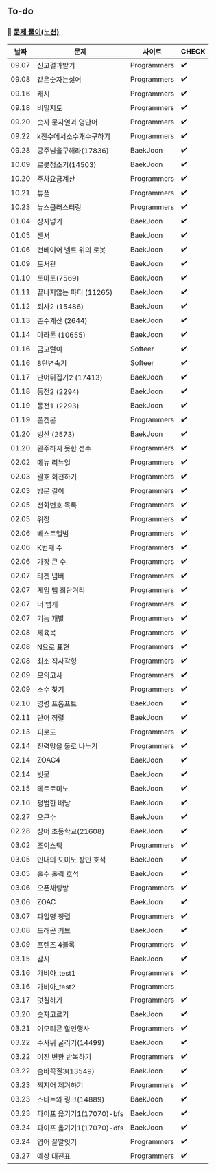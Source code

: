 ## To-do

### :pushpin: [문제 풀이(노션)](https://amazing-act-aab.notion.site/Study-63bcff57acf54873bc69d604866107c2)

| 날짜  | 문제                      | 사이트      | CHECK              |
| ----- | ------------------------- | ----------- | ------------------ |
| 09.07 | 신고결과받기              | Programmers | :heavy_check_mark: |
| 09.08 | 같은숫자는싫어            | Programmers | :heavy_check_mark: |
| 09.16 | 캐시                      | Programmers | :heavy_check_mark: |
| 09.18 | 비밀지도                  | Programmers | :heavy_check_mark: |
| 09.20 | 숫자 문자열과 영단어      | Programmers | :heavy_check_mark: |
| 09.22 | k진수에서소수개수구하기   | Programmers | :heavy_check_mark: |
| 09.28 | 공주님을구해라(17836)     | BaekJoon    | :heavy_check_mark: |
| 10.09 | 로봇청소기(14503)         | BaekJoon    | :heavy_check_mark: |
| 10.20 | 주차요금계산              | Programmers | :heavy_check_mark: |
| 10.21 | 튜플                      | Programmers | :heavy_check_mark: |
| 10.23 | 뉴스클러스터링            | Programmers | :heavy_check_mark: |
| 01.04 | 상자넣기                  | BaekJoon    | :heavy_check_mark: |
| 01.05 | 센서                      | BaekJoon    | :heavy_check_mark: |
| 01.06 | 컨베이어 벨트 위의 로봇   | BaekJoon    | :heavy_check_mark: |
| 01.09 | 도서관                    | BaekJoon    | :heavy_check_mark: |
| 01.10 | 토마토(7569)              | BaekJoon    | :heavy_check_mark: |
| 01.11 | 끝나지않는 파티 (11265)   | BaekJoon    | :heavy_check_mark: |
| 01.12 | 퇴사2 (15486)             | BaekJoon    | :heavy_check_mark: |
| 01.13 | 촌수계산 (2644)           | BaekJoon    | :heavy_check_mark: |
| 01.14 | 마라톤 (10655)            | BaekJoon    | :heavy_check_mark: |
| 01.16 | 금고털이                  | Softeer     | :heavy_check_mark: |
| 01.16 | 8단변속기                 | Softeer     | :heavy_check_mark: |
| 01.17 | 단어뒤집기2 (17413)       | BaekJoon    | :heavy_check_mark: |
| 01.18 | 동전2 (2294)              | BaekJoon    | :heavy_check_mark: |
| 01.19 | 동전1 (2293)              | BaekJoon    | :heavy_check_mark: |
| 01.19 | 폰켓몬                    | Programmers | :heavy_check_mark: |
| 01.20 | 빙산 (2573)               | BaekJoon    | :heavy_check_mark: |
| 01.20 | 완주하지 못한 선수        | Programmers | :heavy_check_mark: |
| 02.02 | 메뉴 리뉴얼               | Programmers | :heavy_check_mark: |
| 02.03 | 괄호 회전하기             | Programmers | :heavy_check_mark: |
| 02.03 | 방문 길이                 | Programmers | :heavy_check_mark: |
| 02.05 | 전화번호 목록             | Programmers | :heavy_check_mark: |
| 02.05 | 위장                      | Programmers | :heavy_check_mark: |
| 02.06 | 베스트앨범                | Programmers | :heavy_check_mark: |
| 02.06 | K번째 수                  | Programmers | :heavy_check_mark: |
| 02.06 | 가장 큰 수                | Programmers | :heavy_check_mark: |
| 02.07 | 타겟 넘버                 | Programmers | :heavy_check_mark: |
| 02.07 | 게임 맵 최단거리          | Programmers | :heavy_check_mark: |
| 02.07 | 더 맵게                   | Programmers | :heavy_check_mark: |
| 02.07 | 기능 개발                 | Programmers | :heavy_check_mark: |
| 02.08 | 체육복                    | Programmers | :heavy_check_mark: |
| 02.08 | N으로 표현                | Programmers | :heavy_check_mark: |
| 02.08 | 최소 직사각형             | Programmers | :heavy_check_mark: |
| 02.09 | 모의고사                  | Programmers | :heavy_check_mark: |
| 02.09 | 소수 찾기                 | Programmers | :heavy_check_mark: |
| 02.10 | 명령 프롬프트             | BaekJoon    | :heavy_check_mark: |
| 02.11 | 단어 정렬                 | BaekJoon    | :heavy_check_mark: |
| 02.13 | 피로도                    | Programmers | :heavy_check_mark: |
| 02.14 | 전력망을 둘로 나누기      | Programmers | :heavy_check_mark: |
| 02.14 | ZOAC4                     | BaekJoon    | :heavy_check_mark: |
| 02.14 | 빗물                      | BaekJoon    | :heavy_check_mark: |
| 02.15 | 테트로미노                | BaekJoon    | :heavy_check_mark: |
| 02.16 | 평범한 배낭               | BaekJoon    | :heavy_check_mark: |
| 02.27 | 오큰수                    | BaekJoon    | :heavy_check_mark: |
| 02.28 | 상어 초등학교(21608)      | BaekJoon    | :heavy_check_mark: |
| 03.02 | 조이스틱                  | Programmers | :heavy_check_mark: |
| 03.05 | 인내의 도미노 장인 호석   | BaekJoon    | :heavy_check_mark: |
| 03.05 | 홀수 홀릭 호석            | BaekJoon    | :heavy_check_mark: |
| 03.06 | 오픈채팅방                | Programmers | :heavy_check_mark: |
| 03.06 | ZOAC                      | BaekJoon    | :heavy_check_mark: |
| 03.07 | 파일명 정렬               | Programmers | :heavy_check_mark: |
| 03.08 | 드래곤 커브               | BaekJoon    | :heavy_check_mark: |
| 03.09 | 프렌즈 4블록              | Programmers | :heavy_check_mark: |
| 03.15 | 감시                      | BaekJoon    | :heavy_check_mark: |
| 03.16 | 가비아\_test1             | Programmers | :heavy_check_mark: |
| 03.16 | 가비아\_test2             | Programmers |                    |
| 03.17 | 덧칠하기                  | Programmers | :heavy_check_mark: |
| 03.20 | 숫자고르기                | BaekJoon    | :heavy_check_mark: |
| 03.21 | 이모티콘 할인행사         | Programmers | :heavy_check_mark: |
| 03.22 | 주사위 굴리기(14499)      | BaekJoon    | :heavy_check_mark: |
| 03.22 | 이진 변환 반복하기        | Programmers | :heavy_check_mark: |
| 03.22 | 숨바꼭질3(13549)          | BaekJoon    | :heavy_check_mark: |
| 03.23 | 짝지어 제거하기           | Programmers | :heavy_check_mark: |
| 03.23 | 스타트와 링크(14889)      | BaekJoon    | :heavy_check_mark: |
| 03.23 | 파이프 옮기기1(17070)-bfs | BaekJoon    | :heavy_check_mark: |
| 03.24 | 파이프 옮기기1(17070)-dfs | BaekJoon    | :heavy_check_mark: |
| 03.24 | 영어 끝말잇기             | Programmers | :heavy_check_mark: |
| 03.27 | 예상 대진표               | Programmers | :heavy_check_mark: |
